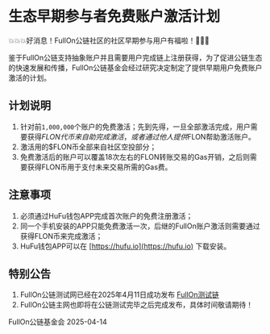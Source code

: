 # 生态早期参与者免费账户激活计划


💥💥💥好消息！FullOn公链社区的社区早期参与用户有福啦！🚀🚀🚀

鉴于FullOn公链支持抽象账户并且需要用户完成链上注册获得，为了促进公链生态的快速发展和传播，FullOn公链基金会经过研究决定制定了提供早期用户免费账户激活的计划。

## 计划说明

1. 针对前`1,000,000`个账户的免费激活；先到先得，一旦全部激活完成，用户需要获得$FLON代币来自助完成激活，或者通过他人提供$FLON帮助激活账户。
2. 激活用的$FLON币全部来自社区空投部分；
3. 免费激活后的账户可以覆盖18次左右的FLON转账交易的Gas开销，之后则需要获得FLON币用于支付未来交易所需的Gas费。

## 注意事项

1. 必须通过HuFu钱包APP完成首次账户的免费注册激活；
2. 同一个手机安装的APP只能免费激活一次，后继的FullOn账户激活则需要通过获得FLON币来完成激活；
2. HuFu钱包APP可以在 [https://hufu.io](https://hufu.io) 下载安装。

## 特别公告

1. FullOn公链测试网已经在2025年4月11日成功发布 [FullOn测试链](https://testnet.flonscan.io)
2. FullOn公链主网也即将在公链测试完毕之后完成发布，具体时间敬请期待！

FullOn公链基金会
2025-04-14